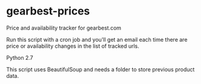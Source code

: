 # gearbest-prices
Price and availability tracker for gearbest.com

Run this script with a cron job and you'll get an email each time there are price or availability changes in the list of tracked urls.

Python 2.7

This script uses BeautifulSoup and needs a folder to store previous product data.
